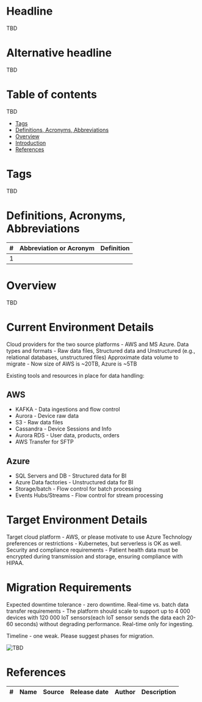 # Headline

TBD

# Alternative headline

TBD

# Table of contents

TBD

- [Tags](./!Template.md#tags)
- [Definitions, Acronyms, Abbreviations](./!Template.md#definitions-acronyms-abbreviations)
- [Overview](./!Template.md#overview)
- [Introduction](./!Template.md#introduction)
- [References](./!Template.md#references)

# Tags

TBD

# Definitions, Acronyms, Abbreviations

| # | Abbreviation or Acronym | Definition     |
| - | ------------------------|:--------------:|
| 1 |

# Overview

TBD

# Current Environment Details

Cloud providers for the two source platforms - AWS and MS Azure.
Data types and formats - Raw data files, Structured data and Unstructured (e.g., relational databases, unstructured files)
Approximate data volume to migrate - Now size of AWS is ~20TB, Azure is ~5TB

Existing tools and resources in place for data handling:

## AWS

- KAFKA - Data ingestions and flow control
- Aurora - Device raw data
- S3 - Raw data files
- Cassandra - Device Sessions and Info
- Aurora RDS - User data, products, orders
- AWS Transfer for SFTP

## Azure

- SQL Servers and DB - Structured data for BI
- Azure Data factories - Unstructured data for BI
- Storage/batch - Flow control for batch processing
- Events Hubs/Streams - Flow control for stream processing

# Target Environment Details

Target cloud platform - AWS, or please motivate to use Azure
Technology preferences or restrictions - Kubernetes, but serverless is OK as well.
Security and compliance requirements - Patient health data must be encrypted during transmission and storage, ensuring compliance with HIPAA.

# Migration Requirements

Expected downtime tolerance - zero downtime.
Real-time vs. batch data transfer requirements - The platform should scale to support up to 4 000 devices with 120 000 IoT sensors(each IoT sensor sends the data each 20-60 seconds) without degrading performance. Real-time only for ingesting.

Timeline - one weak. Please suggest phases for migration.

<img src="./Images/TBD.jpg" alt="TBD" />

# References

| # | Name                 | Source                | Release date           |  Author                 | Description   |
| - | ---------------------|---------------------- |----------------------- | ----------------------- |:-------------:|
